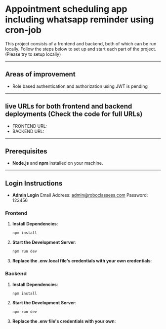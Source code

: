 # Appointment scheduling app including whatsapp reminder using cron-job

This project consists of a frontend and backend, both of which can be run locally. Follow the steps below to set up and start each part of the project. (Please try to setup locally)


---

## Areas of improvement

- Role based authentication and authorization using JWT is pending

---

## live URLs for both frontend and backend deployments (Check the code for full URLs)

- FRONTEND URL: 
- BACKEND URL: 

---


## Prerequisites

- **Node.js** and **npm** installed on your machine.

---

## Login Instructions
- **Admin Login**
    Email Address: admin@roboclassess.com
    Password: 123456

### Frontend


1. **Install Dependencies**:
   ```bash
   npm install

2. **Start the Development Server**:
   ```bash
   npm run dev

3. **Replace the .env.local file's credentials with your own credentials**:


### Backend


1. **Install Dependencies**:
   ```bash
   npm install

2. **Start the Development Server**:
   ```bash
   npm run dev     

3. **Replace the .env file's credentials with your own**:

